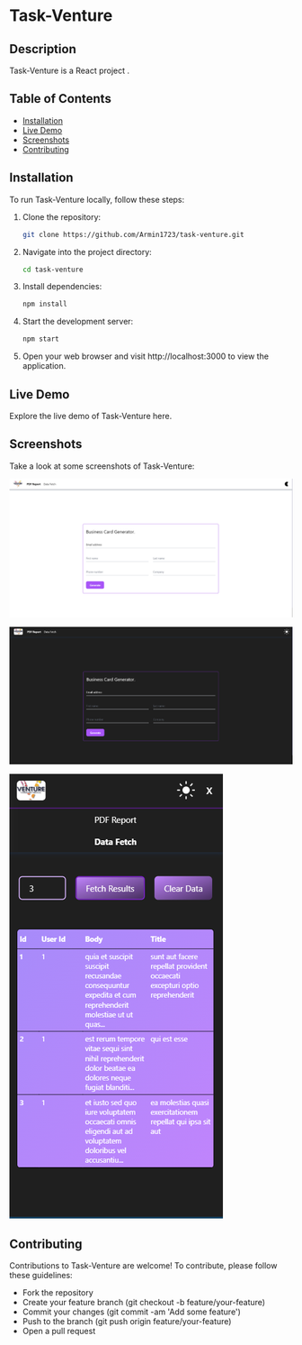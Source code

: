 # Task-Venture

## Description
Task-Venture is a React project .

## Table of Contents
- [Installation](#installation)
- [Live Demo](#live-demo)
- [Screenshots](#screenshots)
- [Contributing](#contributing)

## Installation
To run Task-Venture locally, follow these steps:

1. Clone the repository:
   ```sh
   git clone https://github.com/Armin1723/task-venture.git
   ```
2. Navigate into the project directory:

    ```sh
    cd task-venture
    ```

3. Install dependencies:

    ```sh
    npm install
    ```

4. Start the development server:

    ```sh
    npm start
    ```

5. Open your web browser and visit http://localhost:3000 to view the application.

## Live Demo

Explore the live demo of Task-Venture here.

## Screenshots

Take a look at some screenshots of Task-Venture:

![Homepage](/src/assets/homepage.png)

![Homepage-dark](/src/assets/homepage-dark.png)

![Mobile View](/src/assets/mobile-view.png)




## Contributing

Contributions to Task-Venture are welcome! To contribute, please follow these guidelines:

- Fork the repository
- Create your feature branch (git checkout -b feature/your-feature)
- Commit your changes (git commit -am 'Add some feature')
- Push to the branch (git push origin feature/your-feature)
- Open a pull request